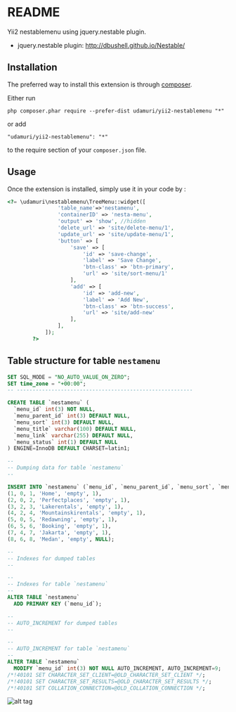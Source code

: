 README
======
Yii2 nestablemenu using jquery.nestable plugin.
- jquery.nestable plugin: http://dbushell.github.io/Nestable/

Installation
------------

The preferred way to install this extension is through [composer](http://getcomposer.org/download/).

Either run

```
php composer.phar require --prefer-dist udamuri/yii2-nestablemenu "*"
```

or add

```
"udamuri/yii2-nestablemenu": "*"
```
to the require section of your `composer.json` file.


Usage
-----

Once the extension is installed, simply use it in your code by  :

```php
<?= \udamuri\nestablemenu\TreeMenu::widget([
	    		'table_name'=>'nestamenu',
	    		'containerID' => 'nesta-menu',
	    		'output' => 'show', //hidden
	    		'delete_url' => 'site/delete-menu/1',
	    		'update_url' => 'site/update-menu/1',
	    		'button' => [
	    			'save' => [
	    				'id' => 'save-change',
	    				'label' => 'Save Change',
	    				'btn-class' => 'btn-primary',
	    				'url' => 'site/sort-menu/1'
	    			],
	    			'add' => [
	    				'id' => 'add-new',
	    				'label' => 'Add New',
	    				'btn-class' => 'btn-success',
	    				'url' => 'site/add-new'
	    			],
	    		],
	    	]); 
	    ?>
```

Table structure for table `nestamenu`
-----
```SQL
SET SQL_MODE = "NO_AUTO_VALUE_ON_ZERO";
SET time_zone = "+00:00";
-- --------------------------------------------------------

CREATE TABLE `nestamenu` (
  `menu_id` int(3) NOT NULL,
  `menu_parent_id` int(3) DEFAULT NULL,
  `menu_sort` int(3) DEFAULT NULL,
  `menu_title` varchar(100) DEFAULT NULL,
  `menu_link` varchar(255) DEFAULT NULL,
  `menu_status` int(1) DEFAULT NULL
) ENGINE=InnoDB DEFAULT CHARSET=latin1;

--
-- Dumping data for table `nestamenu`
--

INSERT INTO `nestamenu` (`menu_id`, `menu_parent_id`, `menu_sort`, `menu_title`, `menu_link`, `menu_status`) VALUES
(1, 0, 1, 'Home', 'empty', 1),
(2, 0, 2, 'Perfectplaces', 'empty', 1),
(3, 2, 3, 'Lakerentals', 'empty', 1),
(4, 2, 4, 'Mountainskirentals', 'empty', 1),
(5, 0, 5, 'Redawning', 'empty', 1),
(6, 5, 6, 'Booking', 'empty', 1),
(7, 4, 7, 'Jakarta', 'empty', 1),
(8, 6, 8, 'Medan', 'empty', NULL);

--
-- Indexes for dumped tables
--

--
-- Indexes for table `nestamenu`
--
ALTER TABLE `nestamenu`
  ADD PRIMARY KEY (`menu_id`);

--
-- AUTO_INCREMENT for dumped tables
--

--
-- AUTO_INCREMENT for table `nestamenu`
--
ALTER TABLE `nestamenu`
  MODIFY `menu_id` int(3) NOT NULL AUTO_INCREMENT, AUTO_INCREMENT=9;
/*!40101 SET CHARACTER_SET_CLIENT=@OLD_CHARACTER_SET_CLIENT */;
/*!40101 SET CHARACTER_SET_RESULTS=@OLD_CHARACTER_SET_RESULTS */;
/*!40101 SET COLLATION_CONNECTION=@OLD_COLLATION_CONNECTION */;

```

![alt tag](https://github.com/udamuri/yii2-nestablemenu/blob/master/img.jpg)